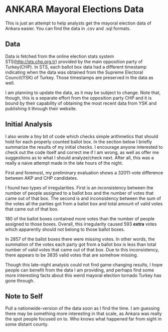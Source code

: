 ANKARA Mayoral Elections Data
===============


This is just an attempt to help analysts get the mayoral election data of Ankara easier. You can find the data in .csv and .sql formats.

Data
---------------

Data is fetched from the online election stats system STS(http://sts.chp.org.tr) provided by the main opposition party of Turkey(CHP). In STS, each ballot box data had a different timestamp indicating when the data was obtained from the Supreme Electoral Council(YSK) of Turkey. Those timestamps are preserved in the data as well.

I am planning to update the data, as it may be subject to change. Note that, though, this is a separate effort from the opposition party CHP and it is bound by their capability of obtaining the most recent data from YSK and publishing it through their website.

Initial Analysis
---------------

I also wrote a tiny bit of code which checks simple arithmetics that should hold for each properly counted ballot box. In the section below I briefly summarize the results of my initial checks. I encourage anyone interested to check out the code itself and correct me if I am wrong, as well as offer me suggestions as to what I should analyze/check next. After all, this was a really a naive attempt made in the late hours of the night.

First and foremost, my preliminary evaluation shows a 32011-vote difference between AKP and CHP candidates.

I found two types of irregularities. First is an inconsistency between the number of people assigned to a ballot box and the number of votes that came out of that box. The second is and inconsistency between the sum of the votes all the parties got from a ballot box and total amount of valid votes that came out of that box.

180 of the ballot boxes contained more votes than the number of people assigned to those boxes. Overall, this irregularity caused 593 <b>extra</b> votes which apparently should not belong to those ballot boxes.

In 2857 of the ballot boxes there were missing votes. In other words, the summation of the votes each party got from a ballot box is less than total number of valid votes that came out of that box. Due to this inconsistency, there appears to be 3835 valid votes that are somehow missing.

Though this late-night analysis could not find game changing results, I hope people can benefit from the data I am providing, and perhaps find some more interesting facts about this weird mayoral election tornado Turkey has gone through.

Note to Self
---------------

Pull a nationwide-version of the data soon as I find the time. I am guessing there may be something more interesting in that scale, as Ankara was really the spot people focused on to. Who knows what happened far from sight in some distant county.
